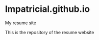 lmpatricial.github.io
=====================

My resume site

This is the repository of the resume website
